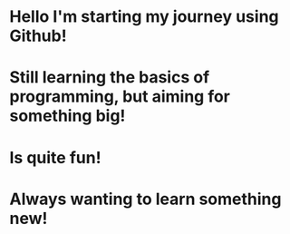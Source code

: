 # Hello I'm starting my journey using Github!
# Still learning the basics of programming, but aiming for something big!
# <Coding> Is quite fun!
# Always wanting to learn something new!
